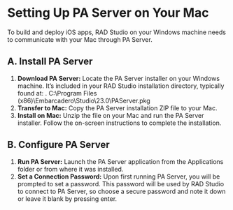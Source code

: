 # Setting Up PA Server on Your Mac
To build and deploy iOS apps, RAD Studio on your Windows machine needs to communicate with your Mac through PA Server.

## A. Install PA Server
1.	**Download PA Server:** Locate the PA Server installer on your Windows machine. It’s included in your RAD Studio installation directory, typically found at:
.	C:\Program Files (x86)\Embarcadero\Studio\23.0\PAServer.pkg
2.	**Transfer to Mac:** Copy the PA Server installation ZIP file to your Mac.
3.	**Install on Mac:** Unzip the file on your Mac and run the PA Server installer. Follow the on-screen instructions to complete the installation.

## B. Configure PA Server
1.	**Run PA Server:** Launch the PA Server application from the Applications folder or from where it was installed.
2.	**Set a Connection Password:** Upon first running PA Server, you will be prompted to set a password. This password will be used by RAD Studio to connect to PA Server, so choose a secure password and note it down or leave it blank by pressing enter.
